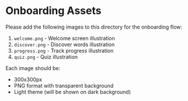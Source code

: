 # Onboarding Assets

Please add the following images to this directory for the onboarding flow:

1. `welcome.png` - Welcome screen illustration
2. `discover.png` - Discover words illustration
3. `progress.png` - Track progress illustration
4. `quiz.png` - Quiz illustration

Each image should be:
- 300x300px
- PNG format with transparent background
- Light theme (will be shown on dark background)
